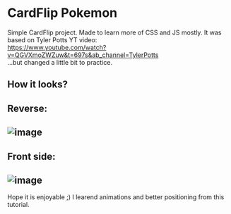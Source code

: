# CardFlip Pokemon
Simple CardFlip project. Made to learn more of CSS and JS mostly.
It was based on Tyler Potts YT video:   
https://www.youtube.com/watch?v=QGVXmoZWZuw&t=697s&ab_channel=TylerPotts   
...but changed a little bit to practice.

## How it looks?

Reverse:
---
![image](https://user-images.githubusercontent.com/61024148/213250325-8c0cb17d-54c3-4ac6-8d3b-7354cf99e13d.png)
---

Front side:
---
![image](https://user-images.githubusercontent.com/61024148/213250458-0837f04f-f5e0-469e-8824-0d0e6bafbf9e.png)
---

Hope it is enjoyable ;) I learend animations and better positioning from this tutorial.
